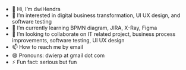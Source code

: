 - 👋 Hi, I’m dwiHendra
- 👀 I’m interested in digital business transformation, UI UX design, and software testing
- 🌱 I’m currently learning BPMN diagram, JIRA, X-Ray, Figma
- 💞️ I’m looking to collaborate on IT related project, business process improvements, software testing, UI UX design
- 📫 How to reach me by email
- 😄 Pronouns: dwierp at gmail dot com
- ⚡ Fun fact: serious but fun

<!---
dwierp/dwierp is a ✨ special ✨ repository because its `README.md` (this file) appears on your GitHub profile.
You can click the Preview link to take a look at your changes.
--->
